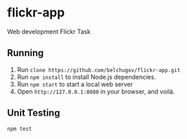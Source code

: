 # flickr-app
Web development Flickr Task
## Running 
1. Run `clone https://github.com/belchugov/flickr-app.git`
2. Run `npm install` to install Node.js dependencies.
3. Run `npm start` to start a local web server 
4. Open `http://127.0.0.1:8080` in your browser, and voilà.

## Unit Testing

```
npm test
```

